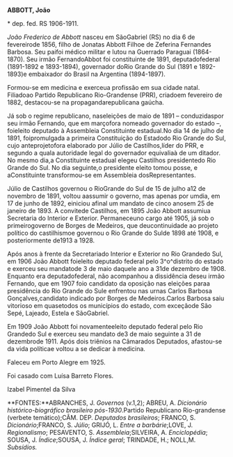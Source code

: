 **ABBOTT, João**

\* dep. fed. RS 1906-1911.

*João Frederico de Abbott* nasceu em SãoGabriel (RS) no dia 6 de
fevereirode 1856, filho de Jonatas Abbott Filhoe de Zeferina Fernandes
Barbosa. Seu paifoi médico militar e lutou na Guerrado Paraguai
(1864-1870). Seu irmão FernandoAbbot foi constituinte de 1891,
deputadofederal (1891-1892 e 1893-1894), governador doRio Grande do Sul
(1891 e 1892-1893)e embaixador do Brasil na Argentina (1894-1897).

Formou-se em medicina e exerceua profissão em sua cidade natal.
Filiadoao Partido Republicano Rio-Grandense (PRR), criadoem fevereiro de
1882, destacou-se na propagandarepublicana gaúcha.

Já sob o regime republicano, naseleições de maio de 1891 – conduzidaspor
seu irmão Fernando, que em marçofora nomeado governador do estado –,
foieleito deputado à Assembleia Constituinte estadual.No dia 14 de julho
de 1891, foipromulgada a primeira Constituição do Estadodo Rio Grande do
Sul, cujo anteprojetofora elaborado por Júlio de Castilhos,líder do PRR,
e segundo a quala autoridade legal do governador equivaliaà de um
ditador. No mesmo dia,a Constituinte estadual elegeu Castilhos
presidentedo Rio Grande do Sul. No dia seguinte,o presidente eleito
tomou posse, e aConstituinte transformou-se em Assembleia
dosRepresentantes.

Júlio de Castilhos governou o RioGrande do Sul de 15 de julho a12 de
novembro de 1891, voltou aassumir o governo, mas apenas por umdia, em 17
de junho de 1892, einiciou afinal um mandato de cinco anosem 25 de
janeiro de 1893. A convitede Castilhos, em 1895 João Abbott assumiua
Secretaria do Interior e Exterior. Permaneceuno cargo até 1905, já sob o
primeirogoverno de Borges de Medeiros, que deucontinuidade ao projeto
político do castilhismoe governou o Rio Grande do Sulde 1898 até 1908, e
posteriormente de1913 a 1928.

Após anos à frente da Secretariado Interior e Exterior no Rio Grandedo
Sul, em 1906 João Abbott foieleito deputado federal pelo 3^o^distrito do
estado e exerceu seu mandatode 3 de maio daquele ano a 31de dezembro de
1908. Enquanto era deputadofederal, não acompanhou a dissidência deseu
irmão Fernando, que em 1907 foio candidato da oposição nas eleições
paraa presidência do Rio Grande do Sule enfrentou nas urnas Carlos
Barbosa Gonçalves,candidato indicado por Borges de Medeiros.Carlos
Barbosa saiu vitorioso em quasetodos os municípios do estado, com
exceçãode São Sepé, Lajeado, Estela e SãoGabriel.

Em 1909 João Abbott foi novamenteeleito deputado federal pelo Rio
Grandedo Sul e exerceu seu mandato de3 de maio seguinte a 31 de
dezembrode 1911. Após dois triênios na Câmarados Deputados, afastou-se
da vida políticae voltou a se dedicar à medicina.

Faleceu em Porto Alegre em 1925.

Foi casado com Luísa Barreto Flores.

Izabel Pimentel da Silva

**FONTES:**ABRANCHES, J. *Governos* (v.1,2); ABREU, A. *Dicionário
histórico-biográfico brasileiro pós-1930*.Partido Republicano
Rio-grandense (verbete temático);CÂM. DEP. *Deputados brasileiros*;
FRANCO, S. *Dicionário*;FRANCO, S. *Júlio*; GRIJÓ, L. *Entre a
barbárie*;LOVE, J. *Regionalismo*; PESAVENTO, S. *Assembleia*;SILVEIRA,
A. *Enciclopédia*; SOUSA, J. *Índice*;SOUSA, J. *Índice geral*;
TRINDADE, H.; NOLL,M. *Subsídios.*
